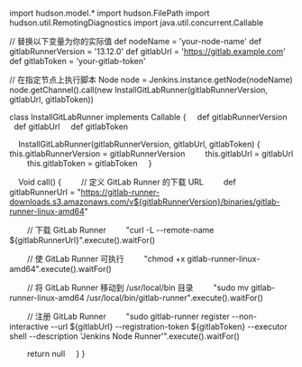import hudson.model.*
import hudson.FilePath
import hudson.util.RemotingDiagnostics
import java.util.concurrent.Callable

// 替换以下变量为你的实际值
def nodeName = 'your-node-name'
def gitlabRunnerVersion = '13.12.0'
def gitlabUrl = 'https://gitlab.example.com'
def gitlabToken = 'your-gitlab-token'

// 在指定节点上执行脚本
Node node = Jenkins.instance.getNode(nodeName)
node.getChannel().call(new InstallGitLabRunner(gitlabRunnerVersion, gitlabUrl, gitlabToken))

class InstallGitLabRunner implements Callable<Void> {
    def gitlabRunnerVersion
    def gitlabUrl
    def gitlabToken

    InstallGitLabRunner(gitlabRunnerVersion, gitlabUrl, gitlabToken) {
        this.gitlabRunnerVersion = gitlabRunnerVersion
        this.gitlabUrl = gitlabUrl
        this.gitlabToken = gitlabToken
    }

    Void call() {
        // 定义 GitLab Runner 的下载 URL
        def gitlabRunnerUrl = "https://gitlab-runner-downloads.s3.amazonaws.com/v${gitlabRunnerVersion}/binaries/gitlab-runner-linux-amd64"

        // 下载 GitLab Runner
        "curl -L --remote-name ${gitlabRunnerUrl}".execute().waitFor()

        // 使 GitLab Runner 可执行
        "chmod +x gitlab-runner-linux-amd64".execute().waitFor()

        // 将 GitLab Runner 移动到 /usr/local/bin 目录
        "sudo mv gitlab-runner-linux-amd64 /usr/local/bin/gitlab-runner".execute().waitFor()

        // 注册 GitLab Runner
        "sudo gitlab-runner register --non-interactive --url ${gitlabUrl} --registration-token ${gitlabToken} --executor shell --description 'Jenkins Node Runner'".execute().waitFor()

        return null
    }
}
